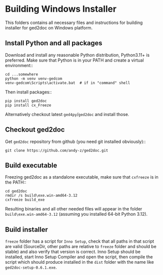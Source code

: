 Building Windows Installer
==========================

This folders contains all necessary files and instructions for building
installer for ged2doc on Windows platform.


Install Python and all packages
-------------------------------

Download and install any reasonable Python distribution, Python3.11+ is
preferred. Make sure that Python is in your PATH and create a virtual
environment::

    cd ...somewhere
    python -m venv venv-gedcom
    venv-gedcom\Scripts\activate.bat  # if in "command" shell

Then install packages::

    pip install ged2doc
    pip install cx_Freeze

Alternatively checkout latest `ged4py`/`ged2doc` and install those.

Checkout ged2doc
----------------

Get `ged2doc` repository from github (you need git installed obviously)::

    git clone https://github.com/andy-z/ged2doc.git


Build executable
----------------

Freezing ged2doc as a standalone executable, make sure that `cxfreeze` is in
the PATH::

    cd ged2doc
    rmdir /s build\exe.win-amd64-3.12
    cxfreeze build_exe

Resulting binaries and all other needed files will appear in the folder
`build\exe.win-amd64-3.12` (assuming you installed 64-bit Python 3.12).


Build installer
---------------

`freeze` folder has a script for `Inno Setup`, check that all paths
in that script are valid (SourceDir, other paths are relative to `freeze`
folder and should be stable) and also verify that version is correct.
Inno Setup should be installed, start Inno Setup Compiler and open
the script, then compile the script which should produce installed
in the `dist` folder with the name like `ged2doc-setup-0.6.1.exe`.
